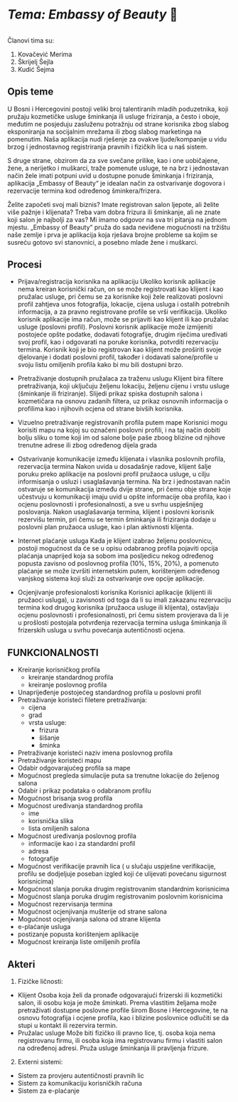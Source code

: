 # **_Tema: Embassy of Beauty_ :cherry_blossom:** 

######
Članovi tima su:
1. Kovačević Merima
2. Škrijelj Šejla
3. Kudić Šejma
    
    
## **Opis teme**

U Bosni i Hercegovini postoji veliki broj talentiranih mladih poduzetnika, koji pružaju kozmetičke usluge šminkanja ili usluge friziranja, a često i oboje, međutim ne posjeduju zasluženu potražnju od strane korisnika zbog slabog eksponiranja na socijalnim mrežama ili zbog slabog marketinga na pomenutim. Naša aplikacija nudi rješenje za ovakve ljude/kompanije u vidu brzog i jednostavnog  registriranja pravnih i fizičkih lica u naš sistem.

S druge strane, obzirom da za sve svečane prilike, kao i one uobičajene, žene, a nerijetko i muškarci, traže pomenute usluge, te na brz i jednostavan način žele imati potpuni uvid u dostupne ponude šminkanja i friziranja, aplikacija „Embassy of Beauty“ je idealan način za ostvarivanje dogovora i rezervacije termina kod određenog šminkera/frizera.

Želite započeti svoj mali biznis? Imate registrovan salon ljepote, ali želite više pažnje i klijenata? Treba vam dobra frizura ili šminkanje, ali ne znate koji salon je najbolji za vas? Mi imamo odgovor na sva tri pitanja na jednom mjestu. „Embassy of Beauty“ pruža do sada neviđene mogućnosti na tržištu naše zemlje i prva je aplikacija koja rješava brojne probleme sa kojim se susreću gotovo svi stanovnici, a posebno mlade žene i muškarci.

## **Procesi**

- Prijava/registracija korisnika na aplikaciju
Ukoliko korisnik aplikacije nema kreiran korisnički račun, on se može registrovati kao klijent i kao pružalac usluge, pri čemu se za korisnike koji žele realizovati poslovni profil zahtjeva unos fotografija, lokacije, cijena usluga i ostalih potrebnih informacija, a za pravno registrovane profile se vrši verifikacija.
Ukoliko korisnik aplikacije ima račun, može se prijaviti kao klijent ili kao pružalac usluge (poslovni profil). Poslovni korisnik aplikacije može izmijeniti postojeće opšte podatke, dodavati fotografije, drugim riječima uređivati svoj profil, kao i odgovarati na poruke korisnika, potvrditi rezervaciju termina. Korisnik koji je bio registrovan kao klijent može proširiti svoje djelovanje i dodati poslovni profil, također i dodavati salone/profile u svoju listu omiljenih profila kako bi mu bili dostupni brzo.

- Pretraživanje dostupnih pružalaca za traženu uslugu 
Klijent bira filtere pretraživanja, koji uključuju željenu lokaciju, željenu cijenu i vrstu usluge (šminkanje ili friziranje). Slijedi prikaz spiska dostupnih salona i kozmetičara na osnovu zadanih filtera, uz prikaz osnovnih informacija o profilima kao i njihovih ocjena od strane bivših korisnika.

- Vizuelno pretraživanje registrovanih profila putem mape
Korisnici mogu korisiti mapu na kojoj su označeni poslovni profili, i na taj način dobiti bolju sliku o tome koji im od salone bolje paše zboog blizine od njihove trenutne adrese ili zbog određenog dijela grada

- Ostvarivanje komunikacije između klijenata i vlasnika poslovnih profila, rezervacija termina
Nakon uvida u dosadašnje radove, klijent šalje poruku preko aplikacije na poslovni profil pružaoca usluge, u cilju informisanja o usluzi i usaglašavanja termina. Na brz i jednostavan način ostvaruje se komunikacija između dvije strane, pri čemu obje strane koje učestvuju u komunikaciji imaju uvid u opšte informacije oba profila, kao i ocjenu poslovnosti i profesionalnosti, a sve u svrhu uspješnijeg poslovanja. Nakon usaglašavanja termina, klijent i poslovni korisnik rezervišu termin, pri čemu se termin šminkanja ili friziranja dodaje u poslovni plan pružaoca usluge, kao i plan aktivnosti klijenta.

- Internet plaćanje usluga
Kada je klijent izabrao željenu poslovnicu, postoji mogućnost da će se u opisu odabranog profila pojaviti opcija plaćanja unaprijed koja sa sobom ima posljedicu nekog određenog popusta zavisno od poslovnog profila (10%, 15%, 20%), a pomenuto plaćanje se može izvršiti internetskim putem, korištenjem određenog vanjskog sistema koji služi za ostvarivanje ove opcije aplikacije. 

- Ocjenjivanje profesionalosti korisnika
Korisnici aplikacije (klijenti ili pružaoci usluga), u zavisnosti od toga da li su imali zakazanu rezervaciju termina kod drugog korisnika (pružaoca usluge ili klijenta), ostavljaju ocjenu poslovnosti i profesionalnosti, pri čemu sistem provjerava da li je u prošlosti postojala potvrđenja rezervacija termina usluga šminkanja ili frizerskih usluga u svrhu povećanja autentičnosti ocjena.

 


## **FUNKCIONALNOSTI** 
- Kreiranje korisničkog profila
  - kreiranje standardnog profila
  - kreiranje poslovnog profila
- Unaprijeđenje postojećeg standardnog profila u poslovni profil
- Pretraživanje koristeći filetere pretraživanja:
  - cijena
  - grad
  - vrsta usluge:
     - frizura 
     - šišanje 
     - šminka
- Pretraživanje koristeći naziv imena poslovnog profila
- Pretraživanje koristeći mapu
- Odabir odgovarajućeg profila sa mape
- Mogućnost pregleda simulacije puta sa trenutne lokacije do željenog salona
- Odabir i prikaz podataka o odabranom profilu
- Mogućnost brisanja svog profila
- Mogućnost uređivanja standardnog profila
  - ime
  - korisnička slika
  - lista omiljenih salona
- Mogućnost uređivanja poslovnog profila
   - informacije kao i za standardni profil
   - adresa
   - fotografije
- Mogućnost verifikacije pravnih lica ( u slučaju uspješne verifikacije, profilu se dodjeljuje poseban izgled koji će ulijevati povećanu    sigurnost korisnicima)
- Mogućnost slanja poruka drugim registrovanim standardnim korisnicima
- Mogućnost slanja poruka drugim registrovanim poslovnim korisnicima
- Mogućnost rezervisanja termina 
- Mogućnost ocjenjivanja mušterije od strane salona
- Mogućnost ocjenjivanja salona od strane klijenta
- e-plaćanje usluga
- postizanje popusta korištenjem aplikacije
- Mogućnost kreiranja liste omiljenih profila

## **Akteri**
1. Fizičke ličnosti:
 - Klijent 
    Osoba koja želi da pronađe odgovarajući frizerski ili kozmetički salon, ili osobu koja je može šminkati. Prema vlastitim željama        može pretraživati dostupne poslovne profile širom Bosne i Hercegovine, te na osnovu fotografija i ocjene profila, kao i blizine          poslovnice odlučiti se da stupi u kontakt ili rezervira termin.
  - Pružalac usluge 
    Može biti fizičko ili pravno lice, tj. osoba koja nema registrovanu firmu, ili osoba koja ima registrovanu firmu i vlastiti salon na    određenoj adresi. Pruža usluge šminkanja ili pravljenja frizure.
2. Externi sistemi:
  - Sistem za provjeru autentičnosti pravnih lic
  - Sistem za komunikaciju korisničkih računa
  - Sistem za e-plaćanje
 

